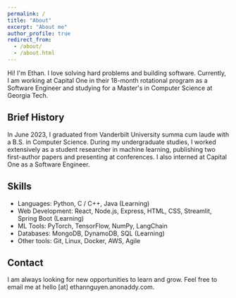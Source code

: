 ```yaml
---
permalink: /
title: "About"
excerpt: "About me"
author_profile: true
redirect_from: 
  - /about/
  - /about.html
---
```


Hi! I'm Ethan. I love solving hard problems and building software. Currently, I am working at Capital One in their 18-month rotational program as a Software Engineer and studying for a Master's in Computer Science at Georgia Tech. 

## Brief History
In June 2023, I graduated from Vanderbilt University summa cum laude with a B.S. in Computer Science. During my undergraduate studies, I worked extensively as a student researcher in machine learning, publishing two first-author papers and presenting at conferences. I also interned at Capital One as a Software Engineer. 

## Skills
* Languages: Python, C / C++, Java (Learning)
* Web Development: React, Node.js, Express, HTML, CSS, Streamlit, Spring Boot (Learning)
* ML Tools: PyTorch, TensorFlow, NumPy, LangChain
* Databases: MongoDB, DynamoDB, SQL (Learning)
* Other tools: Git, Linux, Docker, AWS, Agile

## Contact
I am always looking for new opportunities to learn and grow. Feel free to email me at hello [at] ethannguyen.anonaddy.com.